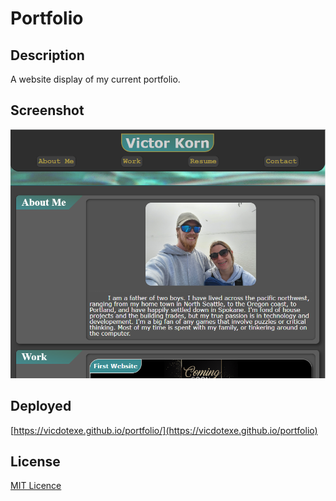 # Portfolio

## Description
A website display of my current portfolio.

## Screenshot
![preview of the website!](./assets/images/screenshot.PNG)

## Deployed
[https://vicdotexe.github.io/portfolio/](https://vicdotexe.github.io/portfolio)

## License
[MIT Licence](https://github.com/vicdotexe/portfolio/blob/main/LICENSE)